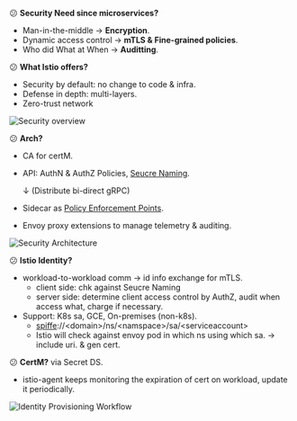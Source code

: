 :confused: **Security Need since microservices?**

- Man-in-the-middle → **Encryption**.
- Dynamic access control → **mTLS & Fine-grained policies**.
- Who did What at When → **Auditting**.



:confused: **What Istio offers?**

- Security by default: no change to code & infra.
- Defense in depth: multi-layers.
- Zero-trust network



![Security overview](https://istio.io/latest/docs/concepts/security/overview.svg)



:confused: **Arch?**

- CA for certM.

- API: AuthN & AuthZ Policies, [Seucre Naming](https://istio.io/latest/docs/concepts/security/#secure-naming).

  ↓ (Distribute bi-direct gRPC)

- Sidecar as [Policy Enforcement Points](https://csrc.nist.gov/glossary/term/policy_enforcement_point).

- Envoy proxy extensions to manage telemetry & auditing.



![Security Architecture](https://istio.io/latest/docs/concepts/security/arch-sec.svg)



:confused: **Istio Identity?**

- workload-to-workload comm → id info exchange for mTLS.
  - client side: chk against Seucre Naming
  - server side: determine client access control by AuthZ, audit when access what, charge if necessary.
- Support: K8s sa, GCE, On-premises (non-k8s).
  - [spiffe](https://spiffe.io/)://\<domain>/ns/\<namspace>/sa/\<serviceaccount>
  - Istio will check against envoy pod in which ns using which sa. → include uri. & gen cert.



:confused: **CertM?** via Secret DS.

- istio-agent keeps monitoring the expiration of cert on workload, update it periodically.



![Identity Provisioning Workflow](https://istio.io/latest/docs/concepts/security/id-prov.svg)